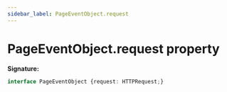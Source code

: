 ```yaml
---
sidebar_label: PageEventObject.request
---
```

# PageEventObject.request property

**Signature:**

```typescript
interface PageEventObject {request: HTTPRequest;}
```
